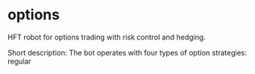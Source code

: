 # options
HFT robot for options trading with risk control and hedging.

Short description:
The bot operates with four types of option strategies: regular